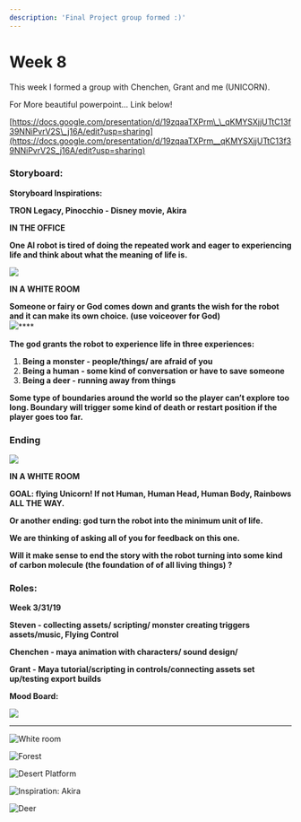```yaml
---
description: 'Final Project group formed :)'
---
```


# Week 8

This week I formed a group with Chenchen, Grant and me \(UNICORN\).

For More beautiful powerpoint... Link below!

[https://docs.google.com/presentation/d/19zqaaTXPrm\_\_qKMYSXjjUTtC13f39NNiPvrV2S\_j16A/edit?usp=sharing](https://docs.google.com/presentation/d/19zqaaTXPrm__qKMYSXjjUTtC13f39NNiPvrV2S_j16A/edit?usp=sharing)

### Storyboard:

**Storyboard Inspirations:**

**TRON Legacy, Pinocchio - Disney movie, Akira**

**IN THE OFFICE**

**One AI robot is tired of doing the repeated work and eager to experiencing life and think about what the meaning of life is.**

![](https://lh3.googleusercontent.com/HikxsTEJUOlu-bb19CMZJlkbZk9ieArdAdOW7EPbIWdV4ZJzMWEK67oB7qLCP4aM73BBvtPTWb_itSscK6ejCORpv8rZmkWeokn7M0vyE42lDwG2vx_B2bG8RT7ghI95PIkwysqM)

**IN A WHITE ROOM**

**Someone or fairy or God comes down and grants the wish for the robot and it can make its own choice. \(use voiceover for God\)**  
![](https://lh3.googleusercontent.com/02E56BpIn1IcIlp1Y_hyUm_JYJ0Ytw9gEFqhe-Jo5v8FM-pDLFMerewl2GyvoTo4xuKqMfKeT1HQGZNfHBuORcu5-XflSz4J01yyGRibW9v2zXK3_6UtPfZEtc3XSnz20KwLi1lq)\*\*\*\*

**The god grants the robot to experience life in three experiences:**

1. **Being a monster - people/things/ are afraid of you**
2. **Being a human - some kind of conversation or have to save someone**
3. **Being a deer - running away from things**

**Some type of boundaries around the world so the player can’t explore too long. Boundary will trigger some kind of death or restart position if the player goes too far.**  


### **Ending**

![](https://lh3.googleusercontent.com/HikxsTEJUOlu-bb19CMZJlkbZk9ieArdAdOW7EPbIWdV4ZJzMWEK67oB7qLCP4aM73BBvtPTWb_itSscK6ejCORpv8rZmkWeokn7M0vyE42lDwG2vx_B2bG8RT7ghI95PIkwysqM)

**IN A WHITE ROOM**

**GOAL: flying Unicorn! If not Human, Human Head, Human Body, Rainbows ALL THE WAY.**

**Or another ending: god turn the robot into the minimum unit of life.**

**We are thinking of asking all of you for feedback on this one.**

**Will it make sense to end the story with the robot turning into some kind of carbon molecule \(the  foundation of of all living things\) ?**  


### **Roles:** 

**Week 3/31/19**

**Steven - collecting assets/ scripting/ monster creating triggers assets/music, Flying Control**

**Chenchen - maya animation with characters/ sound design/**

**Grant - Maya tutorial/scripting in controls/connecting assets set up/testing export builds**  
  


**Mood Board:**

![](https://lh4.googleusercontent.com/VxNzhBUssHwLGaIkW8xWeQraTAWVkafI3ybIg0dWyZQi4z2NIab4ZN9jWQ1PbojzhmzXsnTP5dNPFmYnizTy2uzKwM8oFDZfIe_KTj46Bb-D_7CGqLP9imS64SftFn8JWQKdtB4L)

  
****

![White room](https://lh4.googleusercontent.com/M_vX8SMI48ACZMJ2pjy18_oeCClMHnbOhHATUfhgswM7XQGs5dH1VosK6jMTw8S84-69eyOCEfd9pxkT8V5ErhkmcS5Mo26lmt4p2CEVLMaxCHUN508cCOa_DPRN7rlh0u6BD0ywNcU)

![Forest](https://lh5.googleusercontent.com/KUeSJTzCmUQxjrzdCAvAeXYvIFz4tS_mndlrROfz9ShCBkA7AiZ2RSxMWpTG4eBLNtxZKwpWckij1CKlIcP43c9g7HuVJxA26za2a86Bb5-9fZgAGWepiVXrOy9e0K3agc1g7DwIViU)

![Desert Platform](https://lh5.googleusercontent.com/wErfE0mOQg2iV_bEpTJgJtj452-iADx1KsMJBwUbZK28y5KTruGl6Gfynpsi290dpoKduSDyITRjdePGPMlygeiL9qegROAt5B3PDsvCJZ0yhb3HoMgDyYRbC2dXj-kiYp-PTqsAYJQ)

![Inspiration: Akira ](https://lh6.googleusercontent.com/HnIQp1g7dae3GNxL3_B2kS9dEpLWoPmv3zqdgz_9gnUsOclJ6f1nTCXhjtAg6wjTkKcesl5ki7rMLBWKDgzs9ppe0IKnVUrsQkWaodN06M22qBoVzwz7fL6OEO_HGFt_FGvTRiPU)

![Deer](https://lh4.googleusercontent.com/f4sOY8Gpn-ikDSkboIUriJUDEnCwFBePoGJ14yEwRDz3zjQmL1kgxtto5xvDGRbFCX1SMIHLZJjQGDyGBFYO-wI9nAdb7h3esCtnwTnrVOHpQ1IZTx4dJrWFwI8rcM3XcHVM_BVpJ2o)


